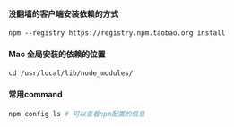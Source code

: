 #### 没翻墙的客户端安装依赖的方式

`npm --registry https://registry.npm.taobao.org install`

#### Mac 全局安装的依赖的位置

`cd /usr/local/lib/node_modules/`

#### 常用command

```s
npm config ls # 可以查看npm配置的信息

```